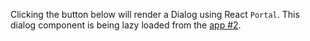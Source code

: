 Clicking the button below will render a Dialog using React `Portal`. This dialog component is being lazy loaded from the [app #2](http://localhost:3002/).
